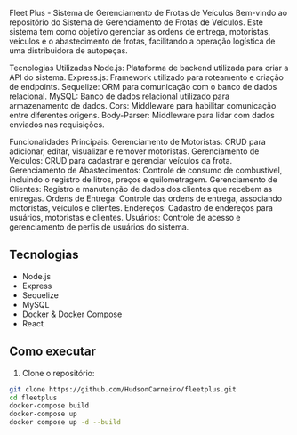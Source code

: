 Fleet Plus - Sistema de Gerenciamento de Frotas de Veículos 
Bem-vindo ao repositório do Sistema de Gerenciamento de Frotas de Veículos. 
Este sistema tem como objetivo gerenciar as ordens de entrega, motoristas, veículos e 
o abastecimento de frotas, facilitando a operação logística de uma distribuidora de autopeças.

Tecnologias Utilizadas
Node.js: Plataforma de backend utilizada para criar a API do sistema.
Express.js: Framework utilizado para roteamento e criação de endpoints.
Sequelize: ORM para comunicação com o banco de dados relacional.
MySQL: Banco de dados relacional utilizado para armazenamento de dados.
Cors: Middleware para habilitar comunicação entre diferentes origens.
Body-Parser: Middleware para lidar com dados enviados nas requisições.

Funcionalidades Principais:
Gerenciamento de Motoristas: CRUD para adicionar, editar, visualizar e remover motoristas.
Gerenciamento de Veículos: CRUD para cadastrar e gerenciar veículos da frota.
Gerenciamento de Abastecimentos: Controle de consumo de combustível, incluindo o registro de litros, preços e quilometragem.
Gerenciamento de Clientes: Registro e manutenção de dados dos clientes que recebem as entregas.
Ordens de Entrega: Controle das ordens de entrega, associando motoristas, veículos e clientes.
Endereços: Cadastro de endereços para usuários, motoristas e clientes.
Usuários: Controle de acesso e gerenciamento de perfis de usuários do sistema.

## Tecnologias

- Node.js
- Express
- Sequelize
- MySQL
- Docker & Docker Compose
- React

## Como executar

1. Clone o repositório:
```bash
git clone https://github.com/HudsonCarneiro/fleetplus.git
cd fleetplus
docker-compose build
docker-compose up
docker compose up -d --build 
```
